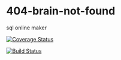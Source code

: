 # 404-brain-not-found
sql online maker

[![Coverage Status](https://coveralls.io/repos/github/mthanda15/404-brain-not-found/badge.svg?branch=%28HEAD+detached+at+e9e9cfcf%29)](https://coveralls.io/github/mthanda15/404-brain-not-found?branch=%28HEAD+detached+at+e9e9cfcf%29)


[![Build Status](https://travis-ci.org/mthanda15/404-brain-not-found.svg?branch=master)](https://travis-ci.org/mthanda15/404-brain-not-found)

